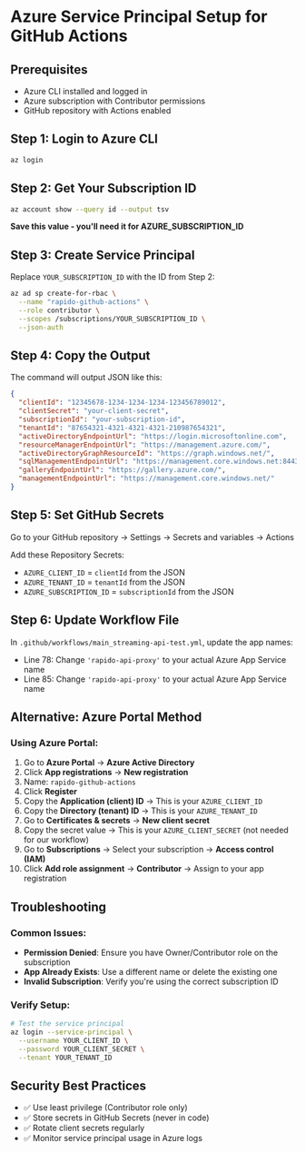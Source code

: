 # Azure Service Principal Setup for GitHub Actions

## Prerequisites
- Azure CLI installed and logged in
- Azure subscription with Contributor permissions
- GitHub repository with Actions enabled

## Step 1: Login to Azure CLI
```bash
az login
```

## Step 2: Get Your Subscription ID
```bash
az account show --query id --output tsv
```
**Save this value - you'll need it for AZURE_SUBSCRIPTION_ID**

## Step 3: Create Service Principal
Replace `YOUR_SUBSCRIPTION_ID` with the ID from Step 2:

```bash
az ad sp create-for-rbac \
  --name "rapido-github-actions" \
  --role contributor \
  --scopes /subscriptions/YOUR_SUBSCRIPTION_ID \
  --json-auth
```

## Step 4: Copy the Output
The command will output JSON like this:
```json
{
  "clientId": "12345678-1234-1234-1234-123456789012",
  "clientSecret": "your-client-secret",
  "subscriptionId": "your-subscription-id",
  "tenantId": "87654321-4321-4321-4321-210987654321",
  "activeDirectoryEndpointUrl": "https://login.microsoftonline.com",
  "resourceManagerEndpointUrl": "https://management.azure.com/",
  "activeDirectoryGraphResourceId": "https://graph.windows.net/",
  "sqlManagementEndpointUrl": "https://management.core.windows.net:8443/",
  "galleryEndpointUrl": "https://gallery.azure.com/",
  "managementEndpointUrl": "https://management.core.windows.net/"
}
```

## Step 5: Set GitHub Secrets
Go to your GitHub repository → Settings → Secrets and variables → Actions

Add these Repository Secrets:
- `AZURE_CLIENT_ID` = `clientId` from the JSON
- `AZURE_TENANT_ID` = `tenantId` from the JSON  
- `AZURE_SUBSCRIPTION_ID` = `subscriptionId` from the JSON

## Step 6: Update Workflow File
In `.github/workflows/main_streaming-api-test.yml`, update the app names:
- Line 78: Change `'rapido-api-proxy'` to your actual Azure App Service name
- Line 85: Change `'rapido-api-proxy'` to your actual Azure App Service name

## Alternative: Azure Portal Method

### Using Azure Portal:
1. Go to **Azure Portal** → **Azure Active Directory**
2. Click **App registrations** → **New registration**
3. Name: `rapido-github-actions`
4. Click **Register**
5. Copy the **Application (client) ID** → This is your `AZURE_CLIENT_ID`
6. Copy the **Directory (tenant) ID** → This is your `AZURE_TENANT_ID`
7. Go to **Certificates & secrets** → **New client secret**
8. Copy the secret value → This is your `AZURE_CLIENT_SECRET` (not needed for our workflow)
9. Go to **Subscriptions** → Select your subscription → **Access control (IAM)**
10. Click **Add role assignment** → **Contributor** → Assign to your app registration

## Troubleshooting

### Common Issues:
- **Permission Denied**: Ensure you have Owner/Contributor role on the subscription
- **App Already Exists**: Use a different name or delete the existing one
- **Invalid Subscription**: Verify you're using the correct subscription ID

### Verify Setup:
```bash
# Test the service principal
az login --service-principal \
  --username YOUR_CLIENT_ID \
  --password YOUR_CLIENT_SECRET \
  --tenant YOUR_TENANT_ID
```

## Security Best Practices
- ✅ Use least privilege (Contributor role only)
- ✅ Store secrets in GitHub Secrets (never in code)
- ✅ Rotate client secrets regularly
- ✅ Monitor service principal usage in Azure logs
